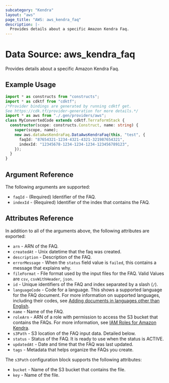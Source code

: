 ```yaml
---
subcategory: "Kendra"
layout: "aws"
page_title: "AWS: aws_kendra_faq"
description: |-
  Provides details about a specific Amazon Kendra Faq.
---
```


# Data Source: aws_kendra_faq

Provides details about a specific Amazon Kendra Faq.

## Example Usage

```typescript
import * as constructs from "constructs";
import * as cdktf from "cdktf";
/*Provider bindings are generated by running cdktf get.
See https://cdk.tf/provider-generation for more details.*/
import * as aws from "./.gen/providers/aws";
class MyConvertedCode extends cdktf.TerraformStack {
  constructor(scope: constructs.Construct, name: string) {
    super(scope, name);
    new aws.dataAwsKendraFaq.DataAwsKendraFaq(this, "test", {
      faqId: "87654321-1234-4321-4321-321987654321",
      indexId: "12345678-1234-1234-1234-123456789123",
    });
  }
}

```

## Argument Reference

The following arguments are supported:

* `faqId` - (Required) Identifier of the FAQ.
* `indexId` - (Required) Identifier of the index that contains the FAQ.

## Attributes Reference

In addition to all of the arguments above, the following attributes are exported:

* `arn` - ARN of the FAQ.
* `createdAt` - Unix datetime that the faq was created.
* `description` - Description of the FAQ.
* `errorMessage` - When the `status` field value is `failed`, this contains a message that explains why.
* `fileFormat` - File format used by the input files for the FAQ. Valid Values are `csv`, `csvWithHeader`, `json`.
* `id` - Unique identifiers of the FAQ and index separated by a slash (`/`).
* `languageCode` - Code for a language. This shows a supported language for the FAQ document. For more information on supported languages, including their codes, see [Adding documents in languages other than English](https://docs.aws.amazon.com/kendra/latest/dg/in-adding-languages.html).
* `name` - Name of the FAQ.
* `roleArn` - ARN of a role with permission to access the S3 bucket that contains the FAQs. For more information, see [IAM Roles for Amazon Kendra](https://docs.aws.amazon.com/kendra/latest/dg/iam-roles.html).
* `s3Path` - S3 location of the FAQ input data. Detailed below.
* `status` - Status of the FAQ. It is ready to use when the status is ACTIVE.
* `updatedAt` - Date and time that the FAQ was last updated.
* `tags` - Metadata that helps organize the FAQs you create.

The `s3Path` configuration block supports the following attributes:

* `bucket` - Name of the S3 bucket that contains the file.
* `key` - Name of the file.

<!-- cache-key: cdktf-0.17.0-pre.15 input-eb282b0e97f054ff5e0f9136d767b6973db3f0abff4108614346d3e39d8d5620 -->